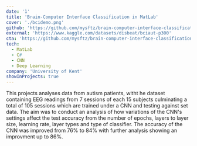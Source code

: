 ```yaml
---
date: '1'
title: 'Brain-Computer Interface Classification in MatLab'
cover: './bcidemo.png'
github: 'https://github.com/mysftz/brain-computer-interface-classification-matlab'
external: 'https://www.kaggle.com/datasets/disbeat/bciaut-p300'
cta: 'https://github.com/mysftz/brain-computer-interface-classification-thesis/Thesis/document/main.pdf'
tech:
  - MatLab
  - C#
  - CNN
  - Deep Learning
company: 'University of Kent'
showInProjects: true
---
```


This projects analyses data from autism patients, witht he dataset containing EEG readings from 7 sessions of each 15 subjects culminating a total of 105 sessions which are trained under a CNN and testing against set data. The aim was to conduct an analysis of how variations of the CNN's settings affect the test accuracy from the number of epochs, layers to layer size, learning rate, layer types and type of classifier. The accuracy of the CNN was improved from 76% to 84% with further analysis showing an improvment up to 86%.
